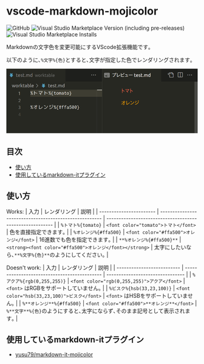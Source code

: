 # vscode-markdown-mojicolor
![GitHub](https://img.shields.io/github/license/yusu79/vscode-markdown-mojicolor)
![Visual Studio Marketplace Version (including pre-releases)](https://img.shields.io/visual-studio-marketplace/v/yusu79.markdown-mojicolor)
![Visual Studio Marketplace Installs](https://img.shields.io/visual-studio-marketplace/i/yusu79.markdown-mojicolor)



Markdownの文字色を変更可能にするVScode拡張機能です｡

以下のように､`%文字%{色}`とすると､文字が指定した色でレンダリングされます｡

![](./images/intro.png)

<!-- omit in toc -->
## 目次
- [使い方](#使い方)
- [使用しているmarkdown-itプラグイン](#使用しているmarkdown-itプラグイン)

## 使い方

Works:
| 入力                    | レンダリング                                           | 説明                                                     | 
| ----------------------- | ------------------------------------------------------ | -------------------------------------------------------- | 
| `%トマト%{tomato}`      | `<font color="tomato">トマト</font>`                   | 色を直接指定できます｡                                   | 
| `%オレンジ%{#ffa500}`     | `<font color="#ffa500">オレンジ</font>`                  | 16進数でも色を指定できます｡                             | 
| `**%オレンジ%{#ffa500}**` | `<strong><font color="#ffa500">オレンジ</font></strong>` | 太字にしたいなら､`**%文字%{色}**`のようにしてください｡ | 

Doesn't work:
| 入力                      | レンダリング                                       | 説明                      | 
| -------------------------- | -------------------------------------------- | -------------------------------- | 
| `%アクア%{rgb(0,255,255)}`   | `<font color="rgb(0,255,255)">アクア</font>`   | `<font>` はRGBをサポートしていません｡   | 
| `%ビスク%{hsb(33,23,100)}` | `<font color="hsb(33,23,100)">ビスク</font>` | `<font>` はHSBをサポートしていません｡   | 
| `%**オレンジ**%{#ffa500}`    | `<font color="#ffa500">**オレンジ**</font>`    | `%**文字**%{色}`のようにすると､太字にならず､そのまま記号として表示されます｡ | 



## 使用しているmarkdown-itプラグイン
- [yusu79/markdown-it-mojicolor](https://l.pg1x.com/sggo)
